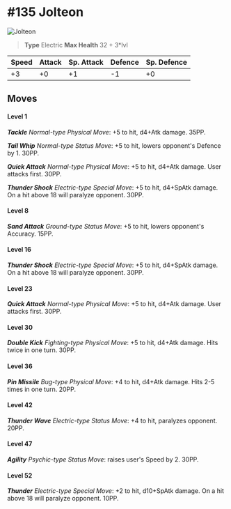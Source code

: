 # #135 Jolteon


![Jolteon](https://img.pokemondb.net/sprites/home/normal/1x/jolteon.png)

> **Type** Electric
> **Max Health** 32 + 3\*lvl

| Speed | Attack | Sp. Attack | Defence | Sp. Defence |
| ----- | ------ | ---------- | ------- | ----------- |
| +3 | +0 | +1 | -1 | +0 |

## Moves
#### Level 1

***Tackle** Normal-type Physical Move*: +5 to hit, d4+Atk damage.  35PP.

***Tail Whip** Normal-type Status Move*: +5 to hit, lowers opponent's Defence by 1. 30PP.

***Quick Attack** Normal-type Physical Move*: +5 to hit, d4+Atk damage. User attacks first. 30PP.

***Thunder Shock** Electric-type Special Move*: +5 to hit, d4+SpAtk damage. On a hit above 18 will paralyze opponent. 30PP.
#### Level 8

***Sand Attack** Ground-type Status Move*: +5 to hit, lowers opponent's Accuracy. 15PP.
#### Level 16

***Thunder Shock** Electric-type Special Move*: +5 to hit, d4+SpAtk damage. On a hit above 18 will paralyze opponent. 30PP.
#### Level 23

***Quick Attack** Normal-type Physical Move*: +5 to hit, d4+Atk damage. User attacks first. 30PP.
#### Level 30

***Double Kick** Fighting-type Physical Move*: +5 to hit, d4+Atk damage. Hits twice in one turn. 30PP.
#### Level 36

***Pin Missile** Bug-type Physical Move*: +4 to hit, d4+Atk damage. Hits 2-5 times in one turn. 20PP.
#### Level 42

***Thunder Wave** Electric-type Status Move*: +4 to hit, paralyzes opponent. 20PP.
#### Level 47

***Agility** Psychic-type Status Move*: raises user's Speed by 2. 30PP.
#### Level 52

***Thunder** Electric-type Special Move*: +2 to hit, d10+SpAtk damage. On a hit above 18 will paralyze opponent. 10PP.

